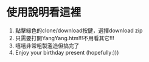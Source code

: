 # 使用說明看這裡
1. 點擊綠色的clone/download按鍵，選擇download zip
2. 只需要打開YangYang.htm!!!不用看其它!!!
3. 嘻嘻非常粗製濫造但搞完了
4. Enjoy your birthday present (hopefully:)))
